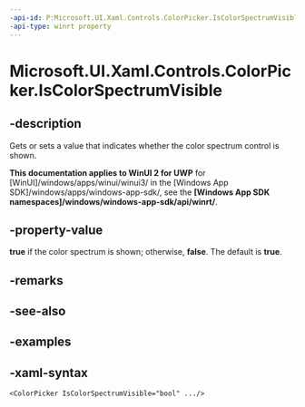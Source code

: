 ```yaml
---
-api-id: P:Microsoft.UI.Xaml.Controls.ColorPicker.IsColorSpectrumVisible
-api-type: winrt property
---
```

<!-- Property syntax.
public bool IsColorSpectrumVisible { get;  set; }
-->

# Microsoft.UI.Xaml.Controls.ColorPicker.IsColorSpectrumVisible


## -description

Gets or sets a value that indicates whether the color spectrum control is shown.


**This documentation applies to WinUI 2 for UWP** for [WinUI]/windows/apps/winui/winui3/ in the [Windows App SDK]/windows/apps/windows-app-sdk/, see the **[Windows App SDK namespaces]/windows/windows-app-sdk/api/winrt/**.

## -property-value

**true** if the color spectrum is shown; otherwise, **false**. The default is **true**.


## -remarks


## -see-also


## -examples


## -xaml-syntax

```xaml
<ColorPicker IsColorSpectrumVisible="bool" .../>
```


